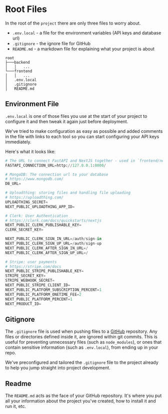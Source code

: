 # Root Files

In the root of the `project` there are only three files to worry about.

- `.env.local` - a file for the environment variables (API keys and database url)
- `.gitignore` - the ignore file for GitHub
- `README.md` - a markdown file for explaining what your project is about

```shell title="Project Root"
root
├───backend
│   │   ...
└───frontend
│   │   ...
│   .env.local
│   .gitignore
│   README.md
```

## Environment File

`.env.local` is one of those files you use at the start of your project to configure it and then tweak it again just before deployment.

We've tried to make configuration as easy as possible and added comments in the file with links to each tool so you can start configuring your API keys immediately.

Here's what it looks like:

```python title=".env.local"
# The URL to connect FastAPI and NextJS together - used in `frontend/next.config.mjs`
FASTAPI_CONNECTION_URL=http://127.0.0.1:8000/

# MongoDB: The connection url to your database
# https://www.mongodb.com/
DB_URL=

# Uploadthing: storing files and handling file uploading
# https://uploadthing.com/
UPLOADTHING_SECRET=
NEXT_PUBLIC_UPLOADTHING_APP_ID=

# Clerk: User Authentication
# https://clerk.com/docs/quickstarts/nextjs
NEXT_PUBLIC_CLERK_PUBLISHABLE_KEY=
CLERK_SECRET_KEY=

NEXT_PUBLIC_CLERK_SIGN_IN_URL=/auth/sign-in
NEXT_PUBLIC_CLERK_SIGN_UP_URL=/auth/sign-up
NEXT_PUBLIC_CLERK_AFTER_SIGN_IN_URL=/
NEXT_PUBLIC_CLERK_AFTER_SIGN_UP_URL=/

# Stripe: user payments
# https://stripe.com/docs
NEXT_PUBLIC_STRIPE_PUBLISHABLE_KEY=
STRIPE_SECRET_KEY=
STRIPE_WEBHOOK_SECRET=
NEXT_PUBLIC_STRIPE_CLIENT_ID=
NEXT_PUBLIC_PLATFORM_SUBSCRIPTION_PERCENT=1
NEXT_PUBLIC_PLATFORM_ONETIME_FEE=2
NEXT_PUBLIC_PLATFORM_PERCENT=1
NEXT_PRODUCT_ID=
```

## Gitignore

The `.gitignore` file is used when pushing files to a [GitHub](https://github.com/) repository. Any files or directories defined inside it, are ignored within git commits. This is useful for preventing unnecessary files (such as `node_modules`), or ones that contain sensitive information (such as `.env.local`), from ending up in your repo.

We've preconfigured and tailored the `.gitignore` file to the project already to help you jump straight into project development.

## Readme

The `README.md` acts as the face of your GitHub repository. It's where you put all your information about the project you've created, how to install it and run it, etc.
